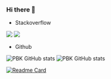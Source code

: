 ### Hi there 👋

<!-- 
https://github.com/anuraghazra/github-readme-stats

- 🔭 I’m currently working on ...
- 🌱 I’m currently learning ...
- 👯 I’m looking to collaborate on ...
- 🤔 I’m looking for help with ...
- 💬 Ask me about ...
- 📫 How to reach me: ...
- 😄 Pronouns: ...
- ⚡ Fun fact: ...
 -->

*   Stackoverflow
  
![](https://stackoverflow-card.vercel.app/?userID=5681083&theme=stackoverflowdark#gh-dark-mode-only)
![](https://stackoverflow-card.vercel.app/?userID=5681083&theme=stackoverflowlight#gh-light-mode-only)


*   Github

![PBK GitHub stats](https://github-readme-stats.vercel.app/api?username=pbk0\&show_icons=true\&theme=one_dark_pro\&rank_icon=percentile\&show=reviews,discussions_started,discussions_answered,prs_merged,prs_merged_percentage\&custom_title=Github%20stats%20for%20Praveen%20Kulkarni)
![PBK GitHub stats](https://github-readme-stats.vercel.app/api?username=pbk0\&show_icons=true\&theme=light\&rank_icon=percentile\&show=reviews,discussions_started,discussions_answered,prs_merged,prs_merged_percentage\&custom_title=Github%20stats%20for%20Praveen%20Kulkarni)


[![Readme Card](https://github-readme-stats.vercel.app/api/pin/?username=SpikingNeurons&repo=toolcraft&show_owner=true)](https://github.com/SpikingNeurons/toolcraft)

